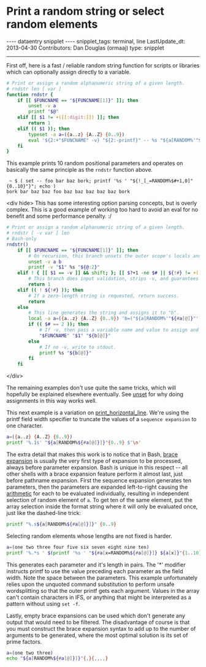 # Print a random string or select random elements

\-\-\-- dataentry snipplet \-\-\-- snipplet_tags: terminal, line
LastUpdate_dt: 2013-04-30 Contributors: Dan Douglas (ormaaj) type:
snipplet

------------------------------------------------------------------------

First off, here is a fast / reliable random string function for scripts
or libraries which can optionally assign directly to a variable.

``` bash
# Print or assign a random alphanumeric string of a given length.
# rndstr len [ var ]
function rndstr {
    if [[ $FUNCNAME == "${FUNCNAME[1]}" ]]; then
        unset -v a
        printf "$@"
    elif [[ $1 != +([[:digit:]]) ]]; then
        return 1
    elif (( $1 )); then
        typeset -a a=({a..z} {A..Z} {0..9})
        eval '${2:+"$FUNCNAME" -v} "${2:-printf}" -- %s "${a[RANDOM%'"${#a[@]}"']"{1..'"$1"'}"}"'
    fi
}
```

This example prints 10 random positional parameters and operates on
basically the same principle as the `rndstr` function above.

     ~ $ ( set -- foo bar baz bork; printf '%s ' "${!_[_=RANDOM%$#+1,0]"{0..10}"}"; echo )
    bork bar baz baz foo baz baz baz baz baz bork 

\<div hide\> This has some interesting option parsing concepts, but is
overly complex. This is a good example of working too hard to avoid an
eval for no benefit and some performance penalty. :/

``` bash
# Print or assign a random alphanumeric string of a given length.
# rndstr [ -v var ] len
# Bash-only
rndstr()
    if [[ $FUNCNAME == "${FUNCNAME[1]}" ]]; then
        # On recursion, this branch unsets the outer scope's locals and assigns the result.
        unset -v a b
        printf -v "$1" %s "${@:2}"
    elif ! { [[ $1 == -v ]] && shift; }; [[ $?+1 -ne $# || ${!#} != +([[:digit:]]) || ( $? -gt 0 && -z $1 ) ]]; then
        # This branch does input validation, strips -v, and guarantees we're left with either 1 or 2 args.
        return 1
    elif (( ! ${!#} )); then
        # If a zero-length string is requested, return success.
        return
    else
        # This line generates the string and assigns it to "b".
        local -a a=({a..z} {A..Z} {0..9}) 'b=("${a[RANDOM%'"${#a[@]}"']"{1..'"${!#}"'}"}")'
        if (( $# == 2 )); then
            # If -v, then pass a variable name and value to assign and recurse once.
            "$FUNCNAME" "$1" "${b[@]}"
        else
            # If no -v, write to stdout.
            printf %s "${b[@]}"
        fi
    fi
```

\</div\>

The remaining examples don\'t use quite the same tricks, which will
hopefully be explained elsewhere eventually. See
[unset](../commands/builtin/unset.md#scope) for why doing assignments in this
way works well.

This next example is a variation on
[print_horizontal_line](../snipplets/print_horizontal_line.md). We\'re using
the printf field width specifier to truncate the values of a
`sequence expansion` to one character.

``` bash
a=({a..z} {A..Z} {0..9})
printf '%.1s' "${a[RANDOM%${#a[@]}]}"{0..9} $'\n'
```

The extra detail that makes this work is to notice that in Bash, [brace
expansion](../syntax/expansion/brace.md) is usually the very first type of
expansion to be processed, always before parameter expansion. Bash is
unique in this respect \-- all other shells with a brace expansion
feature perform it almost last, just before pathname expansion. First
the sequence expansion generates ten parameters, then the parameters are
expanded left-to-right causing the [arithmetic](../syntax/arith_expr.md) for
each to be evaluated individually, resulting in independent selection of
random element of `a`. To get ten of the same element, put the array
selection inside the format string where it will only be evaluated once,
just like the dashed-line trick:

``` bash
printf "%.s${a[RANDOM%${#a[@]}]}" {0..9} 
```

Selecting random elements whose lengths are not fixed is harder.

``` bash
a=(one two three four five six seven eight nine ten)
printf '%.*s ' $(printf '%s ' "${#a[x=RANDOM%${#a[@]}]} ${a[x]}"{1..10})
```

This generates each parameter and it's length in pairs. The \'\*\'
modifier instructs printf to use the value preceding each parameter as
the field width. Note the space between the parameters. This example
unfortunately relies upon the unquoted command substitution to perform
unsafe wordsplitting so that the outer printf gets each argument. Values
in the array can\'t contain characters in IFS, or anything that might be
interpreted as a pattern without using `set -f`.

Lastly, empty brace expansions can be used which don\'t generate any
output that would need to be filtered. The disadvantage of course is
that you must construct the brace expansion syntax to add up to the
number of arguments to be generated, where the most optimal solution is
its set of prime factors.

``` bash
a=(one two three)
echo "${a[RANDOM%${#a[@]}]}"{,}{,,,,}
```
